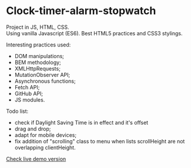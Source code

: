 # Clock-timer-alarm-stopwatch
Project in JS, HTML, CSS. <br />
Using vanilla Javascript (ES6). Best HTML5 practices and CSS3 stylings. <br />

Interesting practices used:
- DOM manipulations;
- BEM methodology;
- XMLHttpRequests;
- MutationObserver API;
- Asynchronous functions;
- Fetch API;
- GitHub API;
- JS modules. <br />

Todo list:
- check if Daylight Saving Time is in effect and it's offset
- drag and drop;
- adapt for mobile devices;
- fix addition of "scrolling" class to menu when lists scrollHeight are not overlapping clientHeight. <br />


[Check live demo version](https://vovkanychx.github.io/Clock-timer-alarm-stopwatch/)

